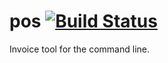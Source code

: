 # pos [![Build Status](https://travis-ci.org/Urethramancer/pos.svg?branch=master)](https://travis-ci.org/Urethramancer/pos)
Invoice tool for the command line.
